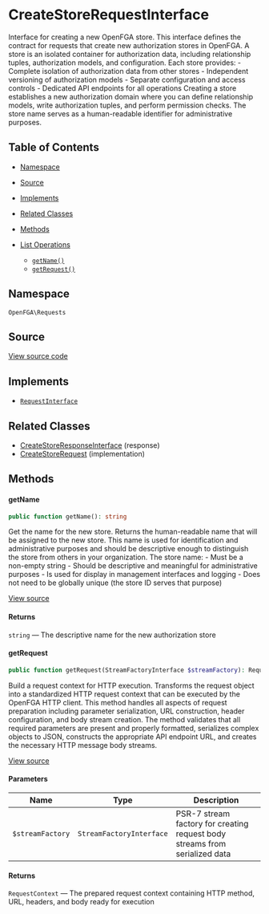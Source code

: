 # CreateStoreRequestInterface

Interface for creating a new OpenFGA store. This interface defines the contract for requests that create new authorization stores in OpenFGA. A store is an isolated container for authorization data, including relationship tuples, authorization models, and configuration. Each store provides: - Complete isolation of authorization data from other stores - Independent versioning of authorization models - Separate configuration and access controls - Dedicated API endpoints for all operations Creating a store establishes a new authorization domain where you can define relationship models, write authorization tuples, and perform permission checks. The store name serves as a human-readable identifier for administrative purposes.

## Table of Contents

* [Namespace](#namespace)
* [Source](#source)
* [Implements](#implements)
* [Related Classes](#related-classes)
* [Methods](#methods)

* [List Operations](#list-operations)
    * [`getName()`](#getname)
    * [`getRequest()`](#getrequest)

## Namespace

`OpenFGA\Requests`

## Source

[View source code](https://github.com/evansims/openfga-php/blob/main/src/Requests/CreateStoreRequestInterface.php)

## Implements

* [`RequestInterface`](RequestInterface.md)

## Related Classes

* [CreateStoreResponseInterface](Responses/CreateStoreResponseInterface.md) (response)
* [CreateStoreRequest](Requests/CreateStoreRequest.md) (implementation)

## Methods

#### getName

```php
public function getName(): string

```

Get the name for the new store. Returns the human-readable name that will be assigned to the new store. This name is used for identification and administrative purposes and should be descriptive enough to distinguish the store from others in your organization. The store name: - Must be a non-empty string - Should be descriptive and meaningful for administrative purposes - Is used for display in management interfaces and logging - Does not need to be globally unique (the store ID serves that purpose)

[View source](https://github.com/evansims/openfga-php/blob/main/src/Requests/CreateStoreRequestInterface.php#L45)

#### Returns

`string` — The descriptive name for the new authorization store

#### getRequest

```php
public function getRequest(StreamFactoryInterface $streamFactory): RequestContext

```

Build a request context for HTTP execution. Transforms the request object into a standardized HTTP request context that can be executed by the OpenFGA HTTP client. This method handles all aspects of request preparation including parameter serialization, URL construction, header configuration, and body stream creation. The method validates that all required parameters are present and properly formatted, serializes complex objects to JSON, constructs the appropriate API endpoint URL, and creates the necessary HTTP message body streams.

[View source](https://github.com/evansims/openfga-php/blob/main/src/Requests/RequestInterface.php#L57)

#### Parameters

| Name             | Type                     | Description                                                                 |
| ---------------- | ------------------------ | --------------------------------------------------------------------------- |
| `$streamFactory` | `StreamFactoryInterface` | PSR-7 stream factory for creating request body streams from serialized data |

#### Returns

`RequestContext` — The prepared request context containing HTTP method, URL, headers, and body ready for execution
